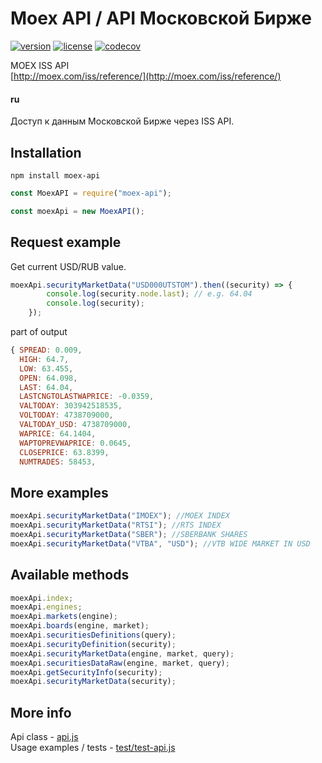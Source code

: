 # Moex API / API Московской Бирже

[![version](https://img.shields.io/npm/v/moex-api.svg)](https://www.npmjs.com/package/moex-api)
[![license](https://img.shields.io/npm/l/moex-api.svg)](https://www.npmjs.com/package/moex-api)
[![codecov](https://codecov.io/gh/timmson/moex-api/branch/master/graph/badge.svg)](https://codecov.io/gh/timmson/moex-api)

MOEX ISS API  
[http://moex.com/iss/reference/](http://moex.com/iss/reference/)

#### ru
Доступ к данным Московской Бирже через ISS API.

## Installation
`npm install moex-api`

```js
const MoexAPI = require("moex-api");

const moexApi = new MoexAPI();
```

## Request example

Get current USD/RUB value.

```js
moexApi.securityMarketData("USD000UTSTOM").then((security) => {
        console.log(security.node.last); // e.g. 64.04
        console.log(security);
    });
```

part of output
```js
{ SPREAD: 0.009,
  HIGH: 64.7,
  LOW: 63.455,
  OPEN: 64.098,
  LAST: 64.04,
  LASTCNGTOLASTWAPRICE: -0.0359,
  VALTODAY: 303942518535,
  VOLTODAY: 4738709000,
  VALTODAY_USD: 4738709000,
  WAPRICE: 64.1404,
  WAPTOPREVWAPRICE: 0.0645,
  CLOSEPRICE: 63.8399,
  NUMTRADES: 58453,
```

## More examples

```js
moexApi.securityMarketData("IMOEX"); //MOEX INDEX
moexApi.securityMarketData("RTSI"); //RTS INDEX
moexApi.securityMarketData("SBER"); //SBERBANK SHARES
moexApi.securityMarketData("VTBA", "USD"); //VTB WIDE MARKET IN USD
```

## Available methods

```js
moexApi.index;
moexApi.engines;
moexApi.markets(engine);
moexApi.boards(engine, market);
moexApi.securitiesDefinitions(query);
moexApi.securityDefinition(security);
moexApi.securityMarketData(engine, market, query);
moexApi.securitiesDataRaw(engine, market, query);
moexApi.getSecurityInfo(security);
moexApi.securityMarketData(security);
```

## More info

Api class - [api.js](api.js)  
Usage examples / tests - [test/test-api.js](test/test-api.js)
